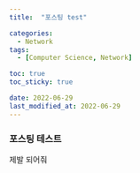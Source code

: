 ```yaml
---
title:  "포스팅 test" 

categories:
  - Network
tags:
  - [Computer Science, Network]

toc: true
toc_sticky: true

date: 2022-06-29
last_modified_at: 2022-06-29
---
```


### 포스팅 테스트
제발 되어줘